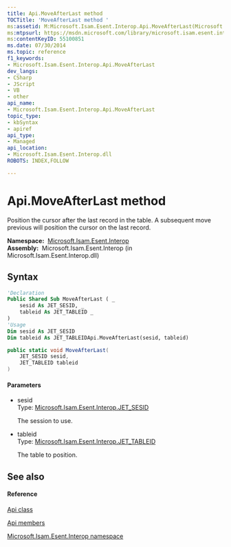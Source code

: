 ```yaml
---
title: Api.MoveAfterLast method 
TOCTitle: 'MoveAfterLast method '
ms:assetid: M:Microsoft.Isam.Esent.Interop.Api.MoveAfterLast(Microsoft.Isam.Esent.Interop.JET_SESID,Microsoft.Isam.Esent.Interop.JET_TABLEID)
ms:mtpsurl: https://msdn.microsoft.com/library/microsoft.isam.esent.interop.api.moveafterlast(v=EXCHG.10)
ms:contentKeyID: 55100851
ms.date: 07/30/2014
ms.topic: reference
f1_keywords:
- Microsoft.Isam.Esent.Interop.Api.MoveAfterLast
dev_langs:
- CSharp
- JScript
- VB
- other
api_name: 
- Microsoft.Isam.Esent.Interop.Api.MoveAfterLast
topic_type: 
- kbSyntax
- apiref
api_type: 
- Managed
api_location: 
- Microsoft.Isam.Esent.Interop.dll
ROBOTS: INDEX,FOLLOW

---
```


# Api.MoveAfterLast method

Position the cursor after the last record in the table. A subsequent move previous will position the cursor on the last record.

**Namespace:**  [Microsoft.Isam.Esent.Interop](./microsoft.isam.esent.interop-namespace.md)  
**Assembly:**  Microsoft.Isam.Esent.Interop (in Microsoft.Isam.Esent.Interop.dll)

## Syntax

``` vb
'Declaration
Public Shared Sub MoveAfterLast ( _
    sesid As JET_SESID, _
    tableid As JET_TABLEID _
)
'Usage
Dim sesid As JET_SESID
Dim tableid As JET_TABLEIDApi.MoveAfterLast(sesid, tableid)
```

``` csharp
public static void MoveAfterLast(
    JET_SESID sesid,
    JET_TABLEID tableid
)
```

#### Parameters

  - sesid  
    Type: [Microsoft.Isam.Esent.Interop.JET_SESID](./jet-sesid-structure.md)  
    
    The session to use.

<!-- end list -->

  - tableid  
    Type: [Microsoft.Isam.Esent.Interop.JET_TABLEID](./jet-tableid-structure.md)  
    
    The table to position.

## See also

#### Reference

[Api class](./api-class.md)

[Api members](./api-members.md)

[Microsoft.Isam.Esent.Interop namespace](./microsoft.isam.esent.interop-namespace.md)